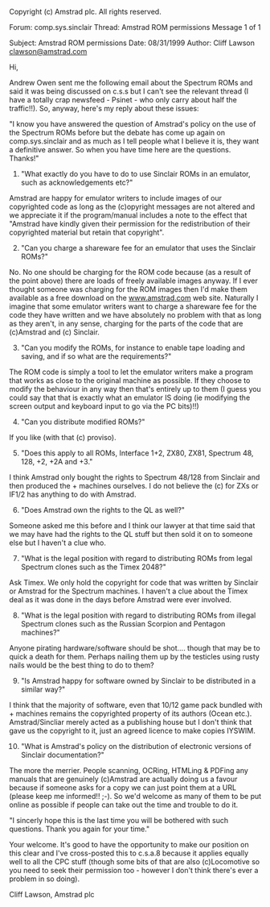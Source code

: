 Copyright (c) Amstrad plc. All rights reserved. 


 Forum: comp.sys.sinclair
 Thread: Amstrad ROM permissions 
 Message 1 of 1

 Subject: Amstrad ROM permissions
 Date:    08/31/1999
 Author:  Cliff Lawson <clawson@amstrad.com>

 Hi,
  
 Andrew Owen sent me the following email about the Spectrum ROMs and said it was being discussed on c.s.s but I can't see the
 relevant thread (I have a totally crap newsfeed - Psinet - who only carry about half the traffic!!). So, anyway, here's my reply about
 these issues:
  
 "I know you have answered the question of Amstrad's policy on the use of the Spectrum ROMs before but the debate has come up
 again on comp.sys.sinclair and as much as I tell people what I believe it is, they want a definitive answer. So when you have time here
 are the questions. Thanks!"
  
 1) "What exactly do you have to do to use Sinclair ROMs in an emulator, such as acknowledgements etc?"
  
 Amstrad are happy for emulator writers to include images of our copyrighted code as long as the (c)opyright messages are not altered
 and we appreciate it if the program/manual includes a note to the effect that "Amstrad have kindly given their permission for the
 redistribution of their copyrighted material but retain that copyright".
  
 2) "Can you charge a shareware fee for an emulator that uses the Sinclair ROMs?"
  
 No. No one should be charging for the ROM code because (as a result of the point above) there are loads of freely available images
 anyway. If I ever thought someone was charging for the ROM images then I'd make them available as a free download on the
 www.amstrad.com web site. Naturally I imagine that some emulator writers want to charge a shareware fee for the code they have
 written and we have absolutely no problem with that as long as they aren't, in any sense, charging for the parts of the code that are
 (c)Amstrad and (c) Sinclair.
  
 3) "Can you modify the ROMs, for instance to enable tape loading and saving, and if so what are the requirements?"
  
 The ROM code is simply a tool to let the emulator writers make a program that works as close to the original machine as possible. If
 they choose to modify the behaviour in any way then that's entirely up to them (I guess you could say that that is exactly what an
 emulator IS doing (ie modifying the screen output and keyboard input to go via the PC bits)!!)
  
 4) "Can you distribute modified ROMs?"
  
 If you like (with that (c) proviso).
  
 5) "Does this apply to all ROMs, Interface 1+2, ZX80, ZX81, Spectrum 48, 128, +2, +2A and +3."
  
 I think Amstrad only bought the rights to Spectrum 48/128 from Sinclair and then produced the + machines ourselves. I do not believe
 the (c) for ZXs or IF1/2 has anything to do with Amstrad.
  
 6) "Does Amstrad own the rights to the QL as well?"
  
 Someone asked me this before and I think our lawyer at  that time said that we may have had the rights to the QL stuff but then sold it
 on to someone else but I haven't a clue who.
  
 7) "What is the legal position with regard to distributing ROMs from legal Spectrum clones such as the Timex 2048?"
  
 Ask Timex. We only hold the copyright for code that was written by Sinclair or Amstrad for the Spectrum machines. I haven't a clue
 about the Timex deal as it was done in the days before Amstrad were ever involved.
  
 8) "What is the legal position with regard to distributing ROMs from illegal Spectrum clones such as the Russian Scorpion and
 Pentagon machines?" 
  
 Anyone pirating hardware/software should be shot.... though that may be to quick a death for them. Perhaps nailing them up by the
 testicles using rusty nails would be the best thing to do to them?
  
 9) "Is Amstrad happy for software owned by Sinclair to be distributed in a similar way?"
  
 I think that the majority of software, even that 10/12 game pack bundled with + machines remains the copyrighted property of its
 authors (Ocean etc.). Amstrad/Sincliar merely acted as a publishing house but I don't think that gave us the copyright to it,  just an
 agreed licence to make copies IYSWIM.
  
 10) "What is Amstrad's policy on the distribution of electronic versions of Sinclair documentation?"
  
 The more the merrier. People scanning, OCRing, HTMLing & PDFing any manuals that are genuinely (c)Amstrad are actually doing
 us a favour because if someone asks for a copy we can just point them at a URL (please keep me informed!! ;-). So we'd welcome as
 many of them to be put online as possible if people can take out the time and trouble to do it.
  
 "I sincerly hope this is the last time you will be bothered with such questions. Thank you again for your time."
  
 Your welcome. It's good to have the opportunity to make our position on this clear and I've cross-posted this to c.s.a.8 because it
 applies equally well to all the CPC stuff (though some bits of that are also (c)Locomotive so you need to seek their permission too -
 however I don't think there's ever a problem in so doing).
  
 Cliff Lawson,
 Amstrad plc
